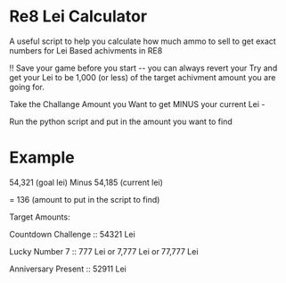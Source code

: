 # Re8 Lei Calculator
A useful script to help you calculate how much ammo to sell to get exact numbers for Lei Based achivments in RE8

!! Save your game before you start -- you can always revert your 
Try and get your Lei to be 1,000 (or less) of the target achivment amount you are going for. 

Take the Challange Amount you Want to get MINUS your current Lei - 

Run the python script and put in the amount you want to find

# Example

54,321 (goal lei) Minus 54,185 (current lei)

= 136 (amount to put in the script to find)

Target Amounts: 

Countdown Challenge :: 54321 Lei

Lucky Number 7 :: 777 Lei or 7,777 Lei or 77,777 Lei

Anniversary Present :: 52911 Lei

